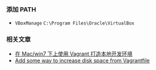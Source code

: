 ### 添加 PATH
- `VBoxManage` `C:\Program Files\Oracle\VirtualBox`

### 相关文章
- [在 Mac/win7 下上使用 Vagrant 打造本地开发环境](https://segmentfault.com/a/1190000002645737)
- [Add some way to increase disk space from Vagrantfile](https://github.com/mitchellh/vagrant/issues/2339)
